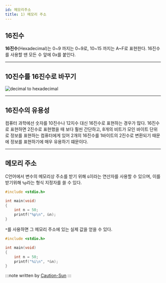 ```yaml
---
id: 메모리주소
title: 1) 메모리 주소
---
```

## 16진수
**16진수**(Hexadecimal)는 0~9 까지는 0~9로, 10~15 까지는 A~F로 표현한다.
16진수를 사용할 땐 모든 수 앞에 0x를 붙인다.

---


## 10진수를 16진수로 바꾸기
![decimal to hexadecimal](https://cphinf.pstatic.net/mooc/20170807_218/1502072784893AgAug_PNG/5.4_-01.png?type=w760)

---


## 16진수의 유용성
컴퓨터 과학에선 숫자를 10진수나 12지수 대신 16진수로 표현하는 경우가 많다.
16진수로 표현하면 2진수로 표현했을 때 보다 훨씬 간단하고,
8개의 비트가 모인 바이트 단위로 정보를 표현하는 컴퓨터에게 있어
2개의 16진수를 1바이트의 2진수로 변환되기 때문에 정보를 표현하기에 매우 유용하기 떄문이다.

---

## 메모리 주소
C언어에서 변수의 메모리상 주소를 받기 위해 `&`이라는 연산자를 사용할 수 있으며,
이를 받기위해 `%p`라는 형식 지정자를 쓸 수 있다.
```c
#include <stdio.h>

int main(void)
{
    int n = 50;
    printf("%p\n", &n);
}
```
`*`를 사용하면 그 메모리 주소에 있는 실제 값을 얻을 수 있다.
```c
#include <stdio.h>

int main(void)
{
    int n = 50;
    printf("%i\n", *&n);
}
```


:::note
written by [Caution-Sun](https://github.com/Caution-Sun)
:::
